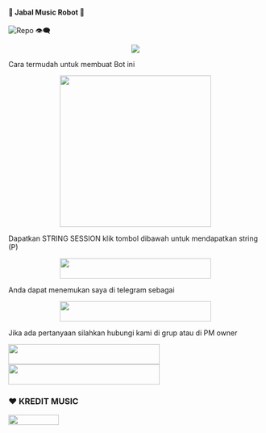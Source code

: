 #### 🎼 Jabal Music Robot 🎼

![Repo 👁‍🗨](https://komarev.com/ghpvc/?username=Good-Boys-Exe&color=red&style=flat-square&label=DILIHAT+👁‍🗨)

<p align="center">
  <img src="https://telegra.ph/file/bca87b801e09f1dffa6f9.jpg">
</p>
Cara termudah untuk membuat Bot ini
<p align="center"><a href="https://heroku.com/deploy?template=https://github.com/Good-Boys-Exe/GohanMusic"><img src="https://img.shields.io/badge/DEPLOY KE-HEROKU-blue?style=plastic&logo=heroku&logoColor=yellow"width="300"heigh="100" /></a></p>

Dapatkan STRING SESSION klik tombol dibawah untuk mendapatkan string (P)

<p align="center"><a href="https://replit.com/@GoodBoysExe/string-session?lite=1&outputonly=1"><img src="https://img.shields.io/badge/DAPATKAN-STRING-blue?style=plastic&logo=replit&logoColor=yellow"width="300" height="40" /></a></p>

Anda dapat menemukan saya di telegram sebagai
<p align="center"><a href="https://t.me/Hajigobangbot"><img src="https://img.shields.io/badge/ROBOT-𝗚𝗢𝗛𝗔𝗡 𝗠𝗨𝗦𝗜𝗖-blue?style=plastic&logo=telegram&logoColor=blue"width="300" height="40" /></a></p>

Jika ada pertanyaan silahkan hubungi kami di grup atau di PM owner
<p>
    <a href="https://t.me/zaenmad" target="blank"><img src="https://img.shields.io/badge/OWNER-Zaenmad-blue?style=plastic&logo=telegram"width="300" height="40"/></a>
    <a href="https://t.me/Update_Grouppp" target="blank"><img src="https://img.shields.io/badge/GROUP-Update_Grouppp-blue?style=plastic&logo=telegram"width="300" height="40"/></a>
</p>

### ❤️ KREDIT MUSIC
<p>
    <a href="https://github.com/tofikdn" target="blank"><img src="https://img.shields.io/badge/TOFIK-black?style=plastic&logo=github"width="100" height="20"/></a>
</p>
